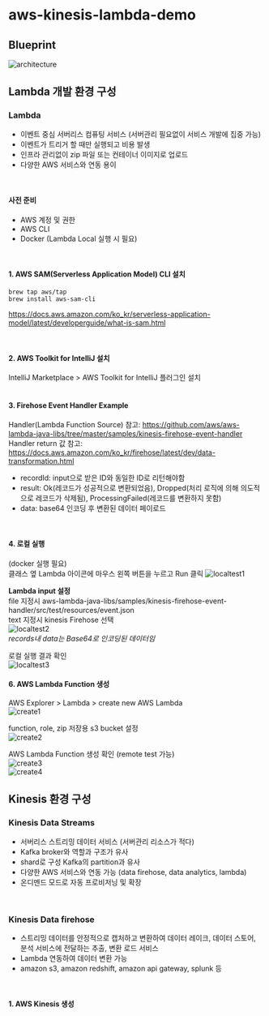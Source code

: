 # aws-kinesis-lambda-demo


## Blueprint
![architecture](./img/architecture.png)


## Lambda 개발 환경 구성
### Lambda
- 이벤트 중심 서버리스 컴퓨팅 서비스 (서버관리 필요없이 서비스 개발에 집중 가능)
- 이벤트가 트리거 할 때만 실행되고 비용 발생
- 인프라 관리없이 zip 파일 또는 컨테이너 이미지로 업로드
- 다양한 AWS 서비스와 연동 용이 
</br>

#### 사전 준비
- AWS 계정 및 권한
- AWS CLI
- Docker (Lambda Local 실행 시 필요)
</br>

#### 1. AWS SAM(Serverless Application Model) CLI 설치
```
brew tap aws/tap
brew install aws-sam-cli
```
https://docs.aws.amazon.com/ko_kr/serverless-application-model/latest/developerguide/what-is-sam.html

</br>

#### 2. AWS Toolkit for IntelliJ 설치
IntelliJ Marketplace > AWS Toolkit for IntelliJ 플러그인 설치  
</br>

#### 3. Firehose Event Handler Example
Handler(Lambda Function Source) 참고: https://github.com/aws/aws-lambda-java-libs/tree/master/samples/kinesis-firehose-event-handler  
Handler return 값 참고: https://docs.aws.amazon.com/ko_kr/firehose/latest/dev/data-transformation.html  
- recordId: input으로 받은 ID와 동일한 ID로 리턴해야함  
- result: Ok(레코드가 성공적으로 변환되었음), Dropped(처리 로직에 의해 의도적으로 레코드가 삭제됨), ProcessingFailed(레코드를 변환하지 못함)  
- data: base64 인코딩 후 변환된 데이터 페이로드  
</br>

#### 4. 로컬 실행
(docker 실행 필요)  
클래스 옆 Lambda 아이콘에 마우스 왼쪽 버튼을 누르고 Run 클릭
![localtest1](./img/localtest1.png)

**Lambda input 설정**  
file 지정시 aws-lambda-java-libs/samples/kinesis-firehose-event-handler/src/test/resources/event.json  
text 지정시 kinesis Firehose 선택  
![localtest2](./img/localtest2.png)  
*records내 data는 Base64로 인코딩된 데이터임* 

로컬 실행 결과 확인  
![localtest3](./img/localtest3.png)
</br>

#### 6. AWS Lambda Function 생성
AWS Explorer > Lambda > create new AWS Lambda  
![create1](./img/create1.png)

function, role, zip 저장용 s3 bucket 설정  
![create2](./img/create2.png)

AWS Lambda Function 생성 확인 (remote test 가능)  
![create3](./img/create3.png)
</br>
![create4](./img/create4.png)
</br>

## Kinesis 환경 구성
### Kinesis Data Streams
- 서버리스 스트리밍 데이터 서비스 (서버관리 리소스가 적다)
- Kafka broker와 역할과 구조가 유사
- shard로 구성 Kafka의 partition과 유사
- 다양한 AWS 서비스와 연동 가능 (data firehose, data analytics, lambda) 
- 온디멘드 모드로 자동 프로비저닝 및 확장 
</br>

### Kinesis Data firehose
- 스트리밍 데이터를 안정적으로 캡처하고 변환하여 데이터 레이크, 데이터 스토어, 분석 서비스에 전달하는 추출, 변환 로드 서비스
- Lambda 연동하여 데이터 변환 가능
- amazon s3, amazon redshift, amazon api gateway, splunk 등
</br>

#### 1. AWS Kinesis 생성
